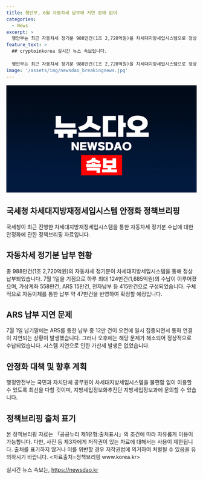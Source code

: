 ```yaml
---
title: 행안부, 6월 자동차세 납부에 지연 장애 없어
categories:
  - News
excerpt: >
  행안부는 최근 자동차세 정기분 988만건(1조 2,720억원)을 차세대지방세입시스템으로 정상 납부하였다고 밝혔다. 7월 1일을 기준으로 납부가 몰리며 최대 124만건(1,685억원)을 처리했지만, ARS를 통한 납부가 오전에 일시 집중되어 통화 연결이 지연되는 상황이 발생했으나 결국 정상적으로 처리되었다. 이에 따라 시스템 지연으로 인한 가산세는 발생하지 않았다고 전했다. 해당 내용은 공공누리 제1유형에 따라 자유롭게 이용 가능하며, 자세한 사항은 행정안전부로 문의하면 된다. (출처: 정책브리핑, www.korea.kr)
feature_text: >
  ## cryptoinkorea 실시간 뉴스 속보입니다.

  행안부는 최근 자동차세 정기분 988만건(1조 2,720억원)을 차세대지방세입시스템으로 정상 납부하였다고 밝혔다. 7월 1일을 기준으로 납부가 몰리며 최대 124만건(1,685억원)을 처리했지만, ARS를 통한 납부가 오전에 일시 집중되어 통화 연결이 지연되는 상황이 발생했으나 결국 정상적으로 처리되었다. 이에 따라 시스템 지연으로 인한 가산세는 발생하지 않았다고 전했다. 해당 내용은 공공누리 제1유형에 따라 자유롭게 이용 가능하며, 자세한 사항은 행정안전부로 문의하면 된다. (출처: 정책브리핑, www.korea.kr)
image: '/assets/img/newsdao_breakingnews.jpg'
---
```


<p><img src="/assets/img/newsdao_breakingnews.jpg" alt="cryptoinkorea 속보" /></p>

<h2 data-ke-size="size26">국세청 차세대지방재정세입시스템 안정화 정책브리핑</h2>

<p>국세청이 최근 진행한 차세대지방재정세입시스템을 통한 자동차세 정기분 수납에 대한 안정화에 관한 정책브리핑 자료입니다.</p>

<p data-ke-size="size16"></p>

<h2>자동차세 정기분 납부 현황</h2>

<p>총 988만건(1조 2,720억원)의 자동차세 정기분이 차세대지방세입시스템을 통해 정상 납부되었습니다. 7월 1일을 기점으로 하루 최대 124만건(1,685억원)의 수납이 이루어졌으며, 가상계좌 558만건, ARS 15만건, 전자납부 등 415만건으로 구성되었습니다. 구체적으로 자동이체를 통한 납부 약 47만건을 반영하여 확정할 예정입니다.</p>

<p data-ke-size="size16"></p>

<h2>ARS 납부 지연 문제</h2>

<p>7월 1일 납기말에는 ARS를 통한 납부 중 12만 건이 오전에 일시 집중되면서 통화 연결이 지연되는 상황이 발생했습니다. 그러나 오후에는 해당 문제가 해소되어 정상적으로 수납되었습니다. 시스템 지연으로 인한 가산세 발생은 없었습니다.</p>

<p data-ke-size="size16"></p>

<h2>안정화 대책 및 향후 계획</h2>

<p>행정안전부는 국민과 자치단체 공무원이 차세대지방세입시스템을 불편함 없이 이용할 수 있도록 최선을 다할 것이며, 지방세입정보화추진단 지방세입정보과에 문의할 수 있습니다.</p>

<p data-ke-size="size16"></p>

<h2>정책브리핑 출처 표기</h2>

<p>본 정책브리핑 자료는 「공공누리 제1유형:출처표시」의 조건에 따라 자유롭게 이용이 가능합니다. 다만, 사진 등 제3자에게 저작권이 있는 자료에 대해서는 사용이 제한됩니다. 출처를 표기하지 않거나 이를 위반할 경우 저작권법에 의거하여 처벌될 수 있음을 유의하시기 바랍니다. &lt;자료출처=정책브리핑 www.korea.kr></p>
실시간 뉴스 속보는, <a href="https://newsdao.kr" rel="dofollow">https://newsdao.kr</a>


